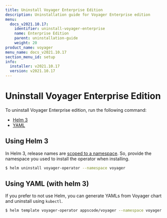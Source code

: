 ```yaml
---
title: Uninstall Voyager Enterprise Edition
description: Uninstallation guide for Voyager Enterprise edition
menu:
  docs_v2021.10.17:
    identifier: uninstall-voyager-enterprise
    name: Enterprise Edition
    parent: uninstallation-guide
    weight: 20
product_name: voyager
menu_name: docs_v2021.10.17
section_menu_id: setup
info:
  installer: v2021.10.17
  version: v2021.10.17
---
```


# Uninstall Voyager Enterprise Edition

To uninstall Voyager Enterprise edition, run the following command:

<ul class="nav nav-tabs" id="installerTab" role="tablist">
  <li class="nav-item">
    <a class="nav-link active" id="helm3-tab" data-toggle="tab" href="#helm3" role="tab" aria-controls="helm3" aria-selected="true">Helm 3</a>
  </li>
  <li class="nav-item">
    <a class="nav-link" id="script-tab" data-toggle="tab" href="#script" role="tab" aria-controls="script" aria-selected="false">YAML</a>
  </li>
</ul>
<div class="tab-content" id="installerTabContent">
  <div class="tab-pane fade show active" id="helm3" role="tabpanel" aria-labelledby="helm3-tab">

## Using Helm 3

In Helm 3, release names are [scoped to a namespace](https://v3.helm.sh/docs/faq/#release-names-are-now-scoped-to-the-namespace). So, provide the namespace you used to install the operator when installing.

```bash
$ helm uninstall voyager-operator --namespace voyager
```

</div>
<div class="tab-pane fade" id="script" role="tabpanel" aria-labelledby="script-tab">

## Using YAML (with helm 3)

If you prefer to not use Helm, you can generate YAMLs from Voyager chart and uninstall using `kubectl`.

```bash
$ helm template voyager-operator appscode/voyager --namespace voyager | kubectl delete -f -
```

</div>
</div>
